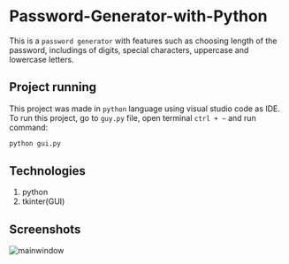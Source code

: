 # Password-Generator-with-Python
This is a `password generator` with features such as choosing length of the password, includings of digits, special characters, uppercase and lowercase letters.
## Project running
This project was made in `python` language using visual studio code as IDE.
To run this project, go to `guy.py` file, open terminal `ctrl + ~` and run command:
```bash
python gui.py
```
## Technologies
1. python
2. tkinter(GUI)

## Screenshots
![mainwindow](https://github.com/prvu7/Password-Generator-with-Python/tree/main/screenshots/screenshot1)

